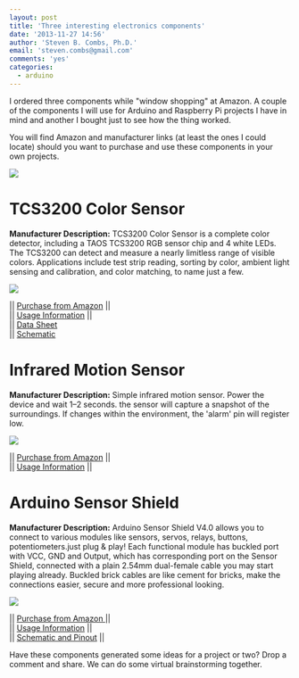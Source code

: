 ```yaml
---
layout: post
title: 'Three interesting electronics components'
date: '2013-11-27 14:56'
author: 'Steven B. Combs, Ph.D.'
email: 'steven.combs@gmail.com'
comments: 'yes'
categories:
  - arduino
---
```


I ordered three components while "window shopping" at Amazon. A couple of the components I will use for Arduino and Raspberry Pi projects I have in mind and another I bought just to see how the thing worked.

You will find Amazon and manufacturer links (at least the ones I could locate) should you want to purchase and use these components in your own projects.

![][1]

# TCS3200 Color Sensor
**Manufacturer Description:** TCS3200 Color Sensor is a complete color detector, including a TAOS TCS3200 RGB sensor chip and 4 white LEDs. The TCS3200 can detect and measure a nearly limitless range of visible colors. Applications include test strip reading, sorting by color, ambient light sensing and calibration, and color matching, to name just a few.

![][2]

|| [Purchase from Amazon][3] ||<br>|| [Usage Information][4] ||<br>|| [Data Sheet][5]<br>|| [Schematic][6]

# Infrared Motion Sensor
**Manufacturer Description:** Simple infrared motion sensor. Power the device and wait 1–2 seconds. the sensor will capture a snapshot of the surroundings. If changes within the environment, the 'alarm' pin will register low.

![][7]

|| [Purchase from Amazon][8] ||<br>|| [Usage Information][9] ||

# Arduino Sensor Shield
**Manufacturer Description:** Arduino Sensor Shield V4.0 allows you to connect to various modules like sensors, servos, relays, buttons, potentiometers.just plug & play! Each functional module has buckled port with VCC, GND and Output, which has corresponding port on the Sensor Shield, connected with a plain 2.54mm dual-female cable you may start playing already. Buckled brick cables are like cement for bricks, make the connections easier, secure and more professional looking.

![][10]

|| [Purchase from Amazon ][11] ||<br>|| [Usage Information][12] ||<br>|| [Schematic and Pinout][13] ||

Have these components generated some ideas for a project or two? Drop a comment and share. We can do some virtual brainstorming together.

[1]: http://2.bp.blogspot.com/-a0seywxOMis/UpZ5wwPlPnI/AAAAAAABNDI/vpwKl5AyNoA/s1600/photo+1.JPG
[2]: http://3.bp.blogspot.com/-Qd5DchIfslQ/UpZ3EDW0hBI/AAAAAAABNCs/tYD0h_OierU/s1600/TCS3200+Color+Sensor.jpg
[3]: http://www.amazon.com/gp/product/B008F7K168/ref=as_li_ss_tl?ie=UTF8&camp=1789&creative=390957&creativeASIN=B008F7K168&linkCode=as2&tag=stevenccom-20
[4]: http://www.dfrobot.com/wiki/index.php?title=TCS3200_Color_Sensor_(SKU:SEN0101)
[5]: http://www.dfrobot.com/image/data/SEN0101/TCS3200%20TCS3210.pdf
[6]: http://www.dfrobot.com/image/data/SEN0101/TCS3200%20Sch.pdf
[7]: http://4.bp.blogspot.com/-YMEw8rOBcNY/UpZ3JTYAzCI/AAAAAAABNC0/Py8bv0VyTyA/s1600/HC-SR501+Human+Sensor+Module+Pyroelectric+Infrared.jpg
[8]: http://www.amazon.com/gp/product/B007XQRKD4/ref=as_li_ss_tl?ie=UTF8&camp=1789&creative=390957&creativeASIN=B007XQRKD4&linkCode=as2&tag=stevenccom-20
[9]: http://www.dfrobot.com/wiki/index.php?title=Digital_Infrared_motion_sensor_(SKU:SEN0018)
[10]: http://3.bp.blogspot.com/-hqjYUlazWVA/UpZ3R7YSdRI/AAAAAAABNC8/McQmrUTWgxY/s1600/Arduino+Sensor+Shield.jpg
[11]: http://www.amazon.com/gp/product/B006TQ314G/ref=as_li_ss_tl?ie=UTF8&camp=1789&creative=390957&creativeASIN=B006TQ314G&linkCode=as2&tag=stevenccom-20
[12]: http://www.sainsmart.com/sainsmart-sensor-shield-v4-module-for-arduino-duemilanove-uno-mega2560-atmel.html
[13]: http://www.sainsmart.com/zen/documents/20-011-904/Pinout.png
